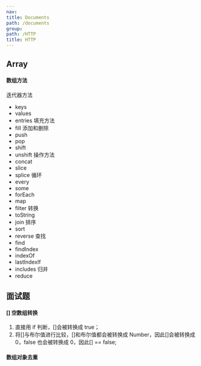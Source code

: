 ```yaml
---
nav:
title: Documents
path: /documents
group:
path: /HTTP
title: HTTP
---
```


## Array

#### 数组方法

迭代器方法

- keys
- values
- entries 填充方法
- fill 添加和删除
- push
- pop
- shift
- unshift 操作方法
- concat
- slice
- splice 循环
- every
- some
- forEach
- map
- filter 转换
- toString
- join 排序
- sort
- reverse 查找
- find
- findIndex
- indexOf
- lastIndexIf
- includes 归并
- reduce

## 面试题

#### [] 空数组转换

1. 直接用 if 判断，[]会被转换成 true；
2. 将[]与布尔值进行比较，[]和布尔值都会被转换成 Number，因此[]会被转换成 0，false 也会被转换成 0，因此[] == false;

#### 数组对象去重
